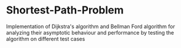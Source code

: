 # Shortest-Path-Problem
Implementation of Dijkstra's algorithm and Bellman Ford algorithm for analyzing their asymptotic behaviour and performance by testing the algorithm on different test cases

